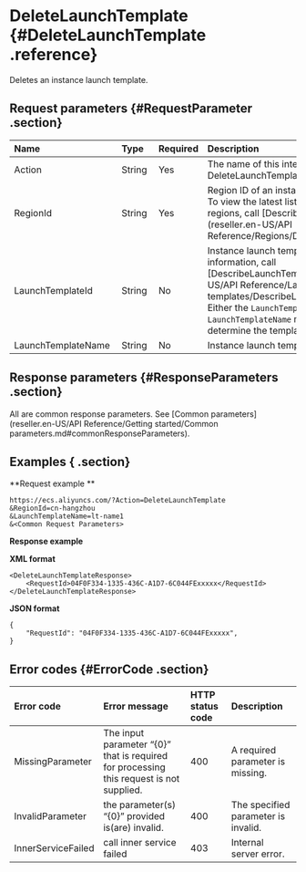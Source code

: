 # DeleteLaunchTemplate {#DeleteLaunchTemplate .reference}

Deletes an instance launch template.

## Request parameters {#RequestParameter .section}

|Name |Type |Required|Description |
|:----|:----|:-------|:-----------|
|Action |String |Yes |The name of this interface. Value: DeleteLaunchTemplate.|
|RegionId |String |Yes|Region ID of an instance launch template. To view the latest list of Alibaba Cloud regions, call [DescribeRegions](reseller.en-US/API Reference/Regions/DescribeRegions.md#). |
|LaunchTemplateId|String |No |Instance launch template ID. For more information, call [DescribeLaunchTemplates](reseller.en-US/API Reference/Launch templates/DescribeLaunchTemplates.md#). Either the `LaunchTemplateId` or the `LaunchTemplateName` must be specified to determine the template.|
|LaunchTemplateName |String |No |Instance launch template name.|

## Response parameters {#ResponseParameters .section}

All are common response parameters. See [Common parameters](reseller.en-US/API Reference/Getting started/Common parameters.md#commonResponseParameters).

## Examples { .section}

**Request example ** 

```
https://ecs.aliyuncs.com/?Action=DeleteLaunchTemplate
&RegionId=cn-hangzhou
&LaunchTemplateName=lt-name1
&<Common Request Parameters>
```

**Response example** 

**XML format**

```
<DeleteLaunchTemplateResponse>
    <RequestId>04F0F334-1335-436C-A1D7-6C044FExxxxx</RequestId>
</DeleteLaunchTemplateResponse>
```

 **JSON format** 

```
{
    "RequestId": "04F0F334-1335-436C-A1D7-6C044FExxxxx",
}
```

## Error codes {#ErrorCode .section}

|Error code |Error message|HTTP status code |Description |
|:----------|:------------|:----------------|:-----------|
|MissingParameter|The input parameter “\{0\}” that is required for processing this request is not supplied.|400|A required parameter is missing.|
|InvalidParameter|the parameter\(s\) “\{0\}” provided is\(are\) invalid.|400 |The specified parameter is invalid.|
|InnerServiceFailed|call inner service failed|403 |Internal server error.|

